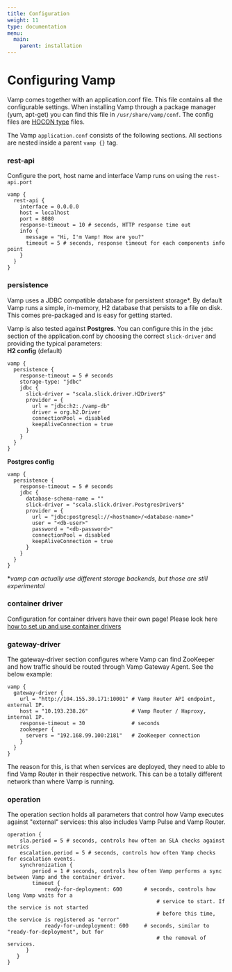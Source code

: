 ```yaml
---
title: Configuration
weight: 11
type: documentation
menu:
  main:
    parent: installation
---
```


# Configuring Vamp

Vamp comes together with an application.conf file. This file contains all the configurable settings. When installing Vamp through a package manager (yum, apt-get) you can find this file in `/usr/share/vamp/conf`. The config files are [HOCON type](https://github.com/typesafehub/config) files.

The Vamp `application.conf` consists of the following sections. All sections are nested inside a parent `vamp {}` tag.

### rest-api
Configure the port, host name and interface Vamp runs on using the `rest-api.port` 

```
vamp {
  rest-api {
    interface = 0.0.0.0
    host = localhost
    port = 8080
    response-timeout = 10 # seconds, HTTP response time out    
    info {
      message = "Hi, I'm Vamp! How are you?"
      timeout = 5 # seconds, response timeout for each components info point
    }
  }
}    
``` 


### persistence

Vamp uses a JDBC compatible database for persistent storage*. By default Vamp runs a simple, in-memory, H2 database that persists to a file on disk. This comes pre-packaged and is easy for getting started.

Vamp is also tested against **Postgres**. You can configure this in the `jdbc` section of the application.conf by choosing the correct `slick-driver` and providing the typical parameters:  
**H2 config** (default)

```hocon
vamp {
  persistence {
    response-timeout = 5 # seconds
    storage-type: "jdbc"
    jdbc {
      slick-driver = "scala.slick.driver.H2Driver$"
      provider = {
        url = "jdbc:h2:./vamp-db"
        driver = org.h2.Driver
        connectionPool = disabled
        keepAliveConnection = true
      }
    }
  }
}
```
**Postgres config** 
 
```hocon
vamp {
  persistence {
    response-timeout = 5 # seconds
    jdbc {
      database-schema-name = ""
      slick-driver = "scala.slick.driver.PostgresDriver$"
      provider = {
        url = "jdbc:postgresql://<hostname>/<database-name>"
        user = "<db-user>"
        password = "<db-password>"
        connectionPool = disabled
        keepAliveConnection = true
      }
    } 
  }
} 
```
**vamp can actually use different storage backends, but those are still experimental* 

### container driver

Configuration for container drivers have their own page! Please look here [how to set up and use container drivers](/documentation/installation/container_drivers/)

### gateway-driver

The gateway-driver section configures where Vamp can find ZooKeeper and how traffic should be routed through Vamp Gateway Agent. See the below example:

```hocon
vamp {
  gateway-driver {
    url = "http://104.155.30.171:10001" # Vamp Router API endpoint, external IP.
    host = "10.193.238.26"              # Vamp Router / Haproxy, internal IP.
    response-timeout = 30               # seconds
    zookeeper {
      servers = "192.168.99.100:2181"   # ZooKeeper connection
    }
  }
}  
``` 

The reason for this, is that when services are deployed, they need to able to find Vamp Router in their respective network. This can be a totally different network than where Vamp is running.

### operation

The operation section holds all parameters that control how Vamp executes against "external" services: this also includes Vamp Pulse and Vamp Router.

```hocon
operation {
	sla.period = 5 # seconds, controls how often an SLA checks against metrics
  	escalation.period = 5 # seconds, controls how often Vamp checks for escalation events.
	synchronization {
		period = 1 # seconds, controls how often Vamp performs a sync between Vamp and the container driver.
      	timeout {
      		ready-for-deployment: 600		# seconds, controls how long Vamp waits for a 
        								   		# service to start. If the service is not started 
        								   		# before this time, the service is registered as "error"
        	ready-for-undeployment: 600 	# seconds, similar to "ready-for-deployment", but for
        										# the removal of services.
      }
   }
}
```  
